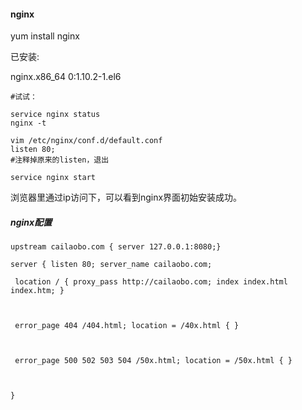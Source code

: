 #### nginx

yum install nginx

已安装:

 nginx.x86_64 0:1.10.2-1.el6


```
#试试：

service nginx status
nginx -t

vim /etc/nginx/conf.d/default.conf
listen 80;
#注释掉原来的listen，退出

service nginx start

```

浏览器里通过ip访问下，可以看到nginx界面初始安装成功。


##### nginx配置

```
upstream cailaobo.com { server 127.0.0.1:8080;}

server { listen 80; server_name cailaobo.com;

 location / { proxy_pass http://cailaobo.com; index index.html index.htm; }



 error_page 404 /404.html; location = /40x.html { }



 error_page 500 502 503 504 /50x.html; location = /50x.html { }



}

```
